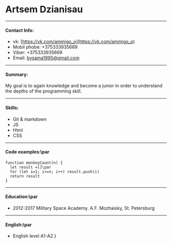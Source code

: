 # Artsem Dzianisau #
***
#### Contact Info:
* vk: [https://vk.com/ammigo_o](https://vk.com/ammigo_o)
* Mobil phobe: +375333935669
* Viber: +375333935669
* Email: bysama1995@gmail.com
***
#### Summary:
My goal is to again knowledge and become a junior in order to understand the depths of the programming skill.
***
#### Skills:
* Git & markdown
* JS
* Html
* CSS 
***
#### Code examples:\par
```
function monkeyCount(n) {
  let result =[]\par
  for (let i=1; i<=n; i++) result.push(i)
  return result
}
```
***
#### Education:\par
* 2012-2017 Military Space Academy. A.F. Mozhaisky, St. Petersburg
***
#### English:\par
* English level A1-A2
}